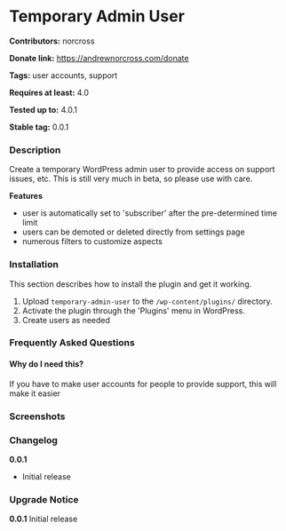 Temporary Admin User
====================

**Contributors:** norcross

**Donate link:** https://andrewnorcross.com/donate

**Tags:** user accounts, support

**Requires at least:** 4.0

**Tested up to:** 4.0.1

**Stable tag:** 0.0.1


### Description ###

Create a temporary WordPress admin user to provide access on support issues, etc. This is
still very much in beta, so please use with care.

**Features**

* user is automatically set to 'subscriber' after the pre-determined time limit
* users can be demoted or deleted directly from settings page
* numerous filters to customize aspects

### Installation ###

This section describes how to install the plugin and get it working.

1. Upload `temporary-admin-user` to the `/wp-content/plugins/` directory.
1. Activate the plugin through the 'Plugins' menu in WordPress.
1. Create users as needed

### Frequently Asked Questions ###

#### Why do I need this? ####

If you have to make user accounts for people to provide support, this will make it easier


### Screenshots ###


### Changelog ###

**0.0.1**
* Initial release


### Upgrade Notice ###

**0.0.1**
Initial release
